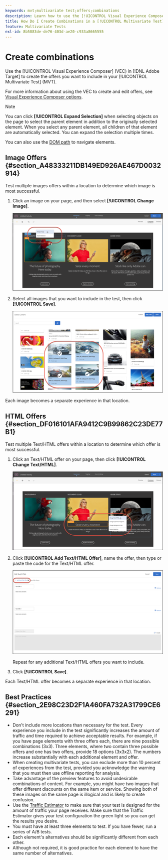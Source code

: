 ```yaml
---
keywords: mvt;multivariate test;offers;combinations
description: Learn how to use the [!UICONTROL Visual Experience Composer] (VEC) in Adobe [!DNL Target] to create the offers you want to include in your [!UICONTROL Multivariate Test] (MVT).
title: How Do I Create Combinations in a [!UICONTROL Multivariate Test] (MVT)?
feature: Multivariate Tests
exl-id: 8b5883de-de76-403d-ae20-c933a8665555
---
```

# Create combinations

Use the [!UICONTROL Visual Experience Composer] (VEC) in [!DNL Adobe Target] to create the offers you want to include in your [!UICONTROL Multivariate Test] (MVT).

For more information about using the VEC to create and edit offers, see [Visual Experience Composer options](/help/main/c-experiences/c-visual-experience-composer/viztarget-options.md).

>[!NOTE]
>
>You can click **[!UICONTROL Expand Selection]** when selecting objects on the page to select the parent element in addition to the originally selected element. When you select any parent element, all children of that element are automatically selected. You can expand the selection multiple times.
>
>You can also use the [DOM path](/help/main/c-experiences/c-visual-experience-composer/viztarget-options.md#dom-path) to navigate elements.

## Image Offers {#section_A48333211DB149ED926AE467D0032914}

Test multiple images offers within a location to determine which image is most successful.

1. Click an image on your page, and then select **[!UICONTROL Change Image]**.

   ![Change Image option](/help/main/c-activities/c-multivariate-testing/t-create-multivariate-test/assets/changeimage.png)

1. Select all images that you want to include in the test, then click **[!UICONTROL Save]**.

   ![Select Content dialog box used to add images](/help/main/c-activities/c-multivariate-testing/t-create-multivariate-test/assets/addimage.png)

Each image becomes a separate experience in that location.

## HTML Offers {#section_DF016101AFA9412C9B99862C23DE77B1}

Test multiple Text/HTML offers within a location to determine which offer is most successful.

1. Click an Text/HTML offer on your page, then click **[!UICONTROL Change Text/HTML]**.

   ![Change Text/HTML](/help/main/c-activities/c-multivariate-testing/t-create-multivariate-test/assets/changehtml.png)

1. Click **[!UICONTROL Add Text/HTML Offer]**, name the offer, then type or paste the code for the Text/HTML offer.

   ![Edit offers](/help/main/c-activities/c-multivariate-testing/t-create-multivariate-test/assets/editoffers.png)

   Repeat for any additional Text/HTML offers you want to include. 

1. Click **[!UICONTROL Save]**.

Each Text/HTML offer becomes a separate experience in that location.

## Best Practices {#section_2E98C23D2F1A460FA732A31799CE6291}

* Don't include more locations than necessary for the test. Every experience you include in the test significantly increases the amount of traffic and time required to achieve acceptable results. For example, if you have page elements with three offers each, there are nine possible combinations (3x3). Three elements, where two contain three possible offers and one has two offers, provide 18 options (3x3x2). The numbers increase substantially with each additional element and offer. 
* When creating multivariate tests, you can exclude more than 10 percent of experiences from the test, provided you acknowledge the warning that you must then use offline reporting for analysis. 
* Take advantage of the preview features to avoid undesirable combinations of content. For example, you might have two images that offer different discounts on the same item or service. Showing both of these images on the same page is illogical and is likely to create confusion. 
* Use the [Traffic Estimator](/help/main/c-activities/c-multivariate-testing/t-create-multivariate-test/traffic-estimator.md) to make sure that your test is designed for the amount of traffic your page receives. Make sure that the Traffic Estimator gives your test configuration the green light so you can get the results you desire. 
* You must have at least three elements to test. If you have fewer, run a series of A/B tests. 
* Each element's alternatives should be significantly different from each other. 
* Although not required, it is good practice for each element to have the same number of alternatives.

